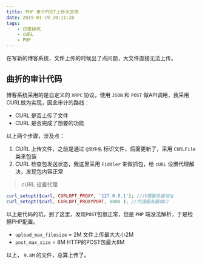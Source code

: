 ```yaml
---
title: PHP 单个POST上传大文件
date: 2019-01-19 20:11:20
tags:
    - 日常掉坑
    - cURL
    - PHP
---
```


在写新的博客系统，文件上传的时候出了点问题，大文件直接无法上传。

<!-- more -->

## 曲折的审计代码

博客系统采用的是自定义的 `XRPC` 协议，使用 `JSON` 和 `POST` 做API调用，我采用CURL做为实现，因此审计的路线：

- CURL 是否上传了文件
- CURL 是否完成了想要的功能

以上两个步骤，涉及点：

1. CURL 上传文件，之前是通过 `@文件名` 标识文件，后面更新了，采用 `CURLFile` 类来包装
2. CURL 检查包发送状态，我这里采用 `Fiddler` 来做抓包，给 `cURL` 设置代理解决，发现包内容正常

> cURL 设置代理

```php
curl_setopt($curl, CURLOPT_PROXY, '127.0.0.1'); //代理服务器地址   
curl_setopt($curl, CURLOPT_PROXYPORT, 8888 ); //代理服务器端口
```

以上是代码的坑，到了这里，发现`POST`包很正常，但是 `PHP` 端没法解析，于是检擦PHP配置。

- `upload_max_filesize` = 2M 文件上传最大大小2M
- `post_max_size` = 8M  HTTP的POST包最大8M

以上， `9.8M` 的文件，总算上传了。